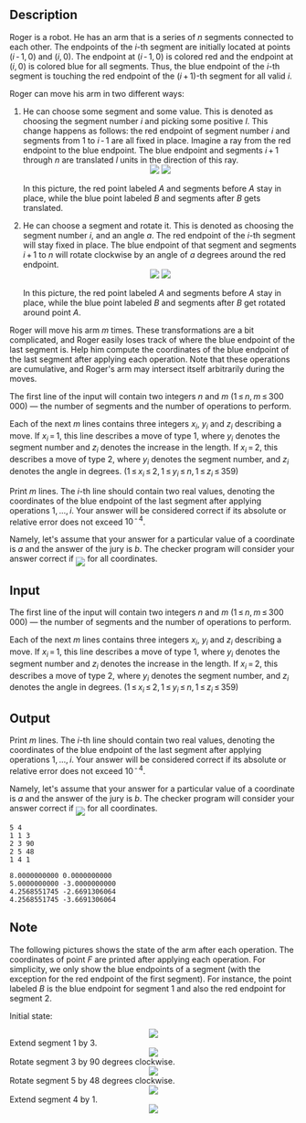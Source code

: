 ## Description

<div><p>Roger is a robot. He has an arm that is a series of <span class="tex-span"><i>n</i></span> segments connected to each other. The endpoints of the <span class="tex-span"><i>i</i></span>-th segment are initially located at points <span class="tex-span">(<i>i</i> - 1, 0)</span> and <span class="tex-span">(<i>i</i>, 0)</span>. The endpoint at <span class="tex-span">(<i>i</i> - 1, 0)</span> is colored red and the endpoint at <span class="tex-span">(<i>i</i>, 0)</span> is colored blue for all segments. Thus, the blue endpoint of the <span class="tex-span"><i>i</i></span>-th segment is touching the red endpoint of the <span class="tex-span">(<i>i</i> + 1)</span>-th segment for all valid <span class="tex-span"><i>i</i></span>.</p><p>Roger can move his arm in two different ways: </p><ol> <li> He can choose some segment and some value. This is denoted as choosing the segment number <span class="tex-span"><i>i</i></span> and picking some positive <span class="tex-span"><i>l</i></span>. This change happens as follows: the red endpoint of segment number <span class="tex-span"><i>i</i></span> and segments from <span class="tex-span">1</span> to <span class="tex-span"><i>i</i> - 1</span> are all fixed in place. Imagine a ray from the red endpoint to the blue endpoint. The blue endpoint and segments <span class="tex-span"><i>i</i> + 1</span> through <span class="tex-span"><i>n</i></span> are translated <span class="tex-span"><i>l</i></span> units in the direction of this ray.<center> <img class="tex-graphics" src="file://5CBeMez7.png" style="max-width: 100.0%;max-height: 100.0%;"> <img class="tex-graphics" src="file://Seh7fLK4.png" style="max-width: 100.0%;max-height: 100.0%;"> </center><p>In this picture, the red point labeled <span class="tex-span"><i>A</i></span> and segments before <span class="tex-span"><i>A</i></span> stay in place, while the blue point labeled <span class="tex-span"><i>B</i></span> and segments after <span class="tex-span"><i>B</i></span> gets translated.</p></li><li> He can choose a segment and rotate it. This is denoted as choosing the segment number <span class="tex-span"><i>i</i></span>, and an angle <span class="tex-span"><i>a</i></span>. The red endpoint of the <span class="tex-span"><i>i</i></span>-th segment will stay fixed in place. The blue endpoint of that segment and segments <span class="tex-span"><i>i</i> + 1</span> to <span class="tex-span"><i>n</i></span> will rotate clockwise by an angle of <span class="tex-span"><i>a</i></span> degrees around the red endpoint.<center> <img class="tex-graphics" src="file://sDQXVTsj.png" style="max-width: 100.0%;max-height: 100.0%;"> <img class="tex-graphics" src="file://lhc1Mh6w.png" style="max-width: 100.0%;max-height: 100.0%;"> </center><p>In this picture, the red point labeled <span class="tex-span"><i>A</i></span> and segments before <span class="tex-span"><i>A</i></span> stay in place, while the blue point labeled <span class="tex-span"><i>B</i></span> and segments after <span class="tex-span"><i>B</i></span> get rotated around point <span class="tex-span"><i>A</i></span>. </p></li></ol><p>Roger will move his arm <span class="tex-span"><i>m</i></span> times. These transformations are a bit complicated, and Roger easily loses track of where the blue endpoint of the last segment is. Help him compute the coordinates of the blue endpoint of the last segment after applying each operation. Note that these operations are cumulative, and Roger's arm may intersect itself arbitrarily during the moves.</p></div><div class="input-specification"><p>The first line of the input will contain two integers <span class="tex-span"><i>n</i></span> and <span class="tex-span"><i>m</i></span> (<span class="tex-span">1 ≤ <i>n</i>, <i>m</i> ≤ 300 000</span>)&nbsp;— the number of segments and the number of operations to perform.</p><p>Each of the next <span class="tex-span"><i>m</i></span> lines contains three integers <span class="tex-span"><i>x</i><sub class="lower-index"><i>i</i></sub></span>, <span class="tex-span"><i>y</i><sub class="lower-index"><i>i</i></sub></span> and <span class="tex-span"><i>z</i><sub class="lower-index"><i>i</i></sub></span> describing a move. If <span class="tex-span"><i>x</i><sub class="lower-index"><i>i</i></sub> = 1</span>, this line describes a move of type <span class="tex-span">1</span>, where <span class="tex-span"><i>y</i><sub class="lower-index"><i>i</i></sub></span> denotes the segment number and <span class="tex-span"><i>z</i><sub class="lower-index"><i>i</i></sub></span> denotes the increase in the length. If <span class="tex-span"><i>x</i><sub class="lower-index"><i>i</i></sub> = 2</span>, this describes a move of type 2, where <span class="tex-span"><i>y</i><sub class="lower-index"><i>i</i></sub></span> denotes the segment number, and <span class="tex-span"><i>z</i><sub class="lower-index"><i>i</i></sub></span> denotes the angle in degrees. (<span class="tex-span">1 ≤ <i>x</i><sub class="lower-index"><i>i</i></sub> ≤ 2, 1 ≤ <i>y</i><sub class="lower-index"><i>i</i></sub> ≤ <i>n</i>, 1 ≤ <i>z</i><sub class="lower-index"><i>i</i></sub> ≤ 359</span>)</p></div><div class="output-specification"><p>Print <span class="tex-span"><i>m</i></span> lines. The <span class="tex-span"><i>i</i></span>-th line should contain two real values, denoting the coordinates of the blue endpoint of the last segment after applying operations <span class="tex-span">1, ..., <i>i</i></span>. Your answer will be considered correct if its absolute or relative error does not exceed <span class="tex-span">10<sup class="upper-index"> - 4</sup></span>.</p><p>Namely, let's assume that your answer for a particular value of a coordinate is <span class="tex-span"><i>a</i></span> and the answer of the jury is <span class="tex-span"><i>b</i></span>. The checker program will consider your answer correct if <img align="middle" class="tex-formula" src="file://bKL7TcMy.png" style="max-width: 100.0%;max-height: 100.0%;"> for all coordinates.</p></div>

## Input

<p>The first line of the input will contain two integers <span class="tex-span"><i>n</i></span> and <span class="tex-span"><i>m</i></span> (<span class="tex-span">1 ≤ <i>n</i>, <i>m</i> ≤ 300 000</span>)&nbsp;— the number of segments and the number of operations to perform.</p><p>Each of the next <span class="tex-span"><i>m</i></span> lines contains three integers <span class="tex-span"><i>x</i><sub class="lower-index"><i>i</i></sub></span>, <span class="tex-span"><i>y</i><sub class="lower-index"><i>i</i></sub></span> and <span class="tex-span"><i>z</i><sub class="lower-index"><i>i</i></sub></span> describing a move. If <span class="tex-span"><i>x</i><sub class="lower-index"><i>i</i></sub> = 1</span>, this line describes a move of type <span class="tex-span">1</span>, where <span class="tex-span"><i>y</i><sub class="lower-index"><i>i</i></sub></span> denotes the segment number and <span class="tex-span"><i>z</i><sub class="lower-index"><i>i</i></sub></span> denotes the increase in the length. If <span class="tex-span"><i>x</i><sub class="lower-index"><i>i</i></sub> = 2</span>, this describes a move of type 2, where <span class="tex-span"><i>y</i><sub class="lower-index"><i>i</i></sub></span> denotes the segment number, and <span class="tex-span"><i>z</i><sub class="lower-index"><i>i</i></sub></span> denotes the angle in degrees. (<span class="tex-span">1 ≤ <i>x</i><sub class="lower-index"><i>i</i></sub> ≤ 2, 1 ≤ <i>y</i><sub class="lower-index"><i>i</i></sub> ≤ <i>n</i>, 1 ≤ <i>z</i><sub class="lower-index"><i>i</i></sub> ≤ 359</span>)</p>

## Output

<p>Print <span class="tex-span"><i>m</i></span> lines. The <span class="tex-span"><i>i</i></span>-th line should contain two real values, denoting the coordinates of the blue endpoint of the last segment after applying operations <span class="tex-span">1, ..., <i>i</i></span>. Your answer will be considered correct if its absolute or relative error does not exceed <span class="tex-span">10<sup class="upper-index"> - 4</sup></span>.</p><p>Namely, let's assume that your answer for a particular value of a coordinate is <span class="tex-span"><i>a</i></span> and the answer of the jury is <span class="tex-span"><i>b</i></span>. The checker program will consider your answer correct if <img align="middle" class="tex-formula" src="file://bKL7TcMy.png" style="max-width: 100.0%;max-height: 100.0%;"> for all coordinates.</p>





```input1
5 4
1 1 3
2 3 90
2 5 48
1 4 1

```




```output1
8.0000000000 0.0000000000
5.0000000000 -3.0000000000
4.2568551745 -2.6691306064
4.2568551745 -3.6691306064

```



## Note

<p>The following pictures shows the state of the arm after each operation. The coordinates of point <span class="tex-span"><i>F</i></span> are printed after applying each operation. For simplicity, we only show the blue endpoints of a segment (with the exception for the red endpoint of the first segment). For instance, the point labeled <span class="tex-span"><i>B</i></span> is the blue endpoint for segment <span class="tex-span">1</span> and also the red endpoint for segment <span class="tex-span">2</span>.</p><p>Initial state: </p><center> <img class="tex-graphics" src="file://IOM0N6Ng.png" style="max-width: 100.0%;max-height: 100.0%;"> </center> Extend segment <span class="tex-span">1</span> by <span class="tex-span">3</span>. <center> <img class="tex-graphics" src="file://xucD9HV2.png" style="max-width: 100.0%;max-height: 100.0%;"> </center> Rotate segment <span class="tex-span">3</span> by <span class="tex-span">90</span> degrees clockwise. <center> <img class="tex-graphics" src="file://BHibNbGI.png" style="max-width: 100.0%;max-height: 100.0%;"> </center> Rotate segment <span class="tex-span">5</span> by <span class="tex-span">48</span> degrees clockwise. <center> <img class="tex-graphics" src="file://2jPKRaWG.png" style="max-width: 100.0%;max-height: 100.0%;"> </center> Extend segment <span class="tex-span">4</span> by <span class="tex-span">1</span>. <center> <img class="tex-graphics" src="file://79NU3xfX.png" style="max-width: 100.0%;max-height: 100.0%;"> </center>
